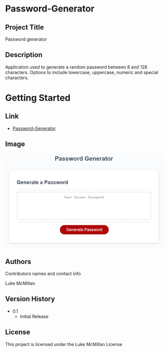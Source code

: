 # Password-Generator

## Project Title

Password generator

## Description

Application used to generate a random password between 8 and 128 characters. Options to include lowercase, uppercase, numeric and special characters. 

# Getting Started

## Link

* [Password-Generator](https://lukemcmi.github.io/Password-Generator)

## Image

![](./Assets/03-javascript-homework-demo.png)

## Authors

Contributors names and contact info

Luke McMillan

## Version History

* 0.1
    * Initial Release

## License

This project is licensed under the Luke McMillan License
